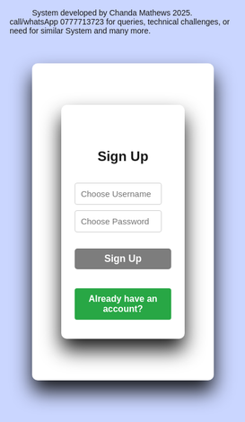
<!DOCTYPE html>
<html lang="en">
<head>
  <meta charset="UTF-8">
  <title>copps.com</title>
  <meta name="viewport" content="width=device-width, initial-scale=1">

  <!-- my css -->
  <link rel="stylesheet" href="https://cdnjs.cloudflare.com/ajax/libs/fontawesome/6.6.0/css/all.min.css"/>
<!-- signin/signup starts-->
<display class="infor">System developed by Chanda Mathews 2025. call/whatsApp 0777713723 for  queries, technical challenges, or need for similar System and many more.</div>
<section id="search">
    
  <style>
    

    *{
margin: 0;
padding: 0;
box-sizing: border-box;
font-family: "poppins",Sans-Serif;
}

html, body {
  height: 100%;
  width: 100%;
  background-color: #cad6ff;
  background: #c9d6ff;
}
.infor {
    margin-left: 40px;
    align-items: center;
}

.all{
width: 900px;
height: 600px;
align-items: center;
margin: 20px auto;
}
#signuppage{
background: #fff;
width: 80%;
padding: 1.5rem;
margin: 50px auto;
border-radius: 10px;
box-shadow: 0 20px 35px rgb(0,0,1,0.9);
}
#signinpage{
background: #fff;
width: 450px;
padding: 1.5rem;
margin: 50px auto;
border-radius: 10px;
box-shadow: 0 20px 35px rgb(0,0,1,0.9);
}
form {
margin: 0, 2rem;
}
.form-title{
font-size: 1.5rem;
font-weight: bold;
text-align: center;
padding: 1.3rem;
margin-bottom: 0.4rem;
}
input{
color: inherit;
width: 100%;
background-color: transparent;
border: none;
border-bottom: 1px solid #757575;
font-size: 15px;
}
.input-group{
padding: 1% 0;
position: relative;
}
.input-group:{
position: absolute;
color: black;
}
input:focus{
background-color: transparent;
outline: transparent;
border-bottom: 2px solid hst(327, 90%) ;
}
input:: placeholder{
color:transparent;
}
}
label{
color: 757575;
position: relative;
left: 1.2em;
top: -1.3em;
cursor: auto;
transition: 0.3s ease all;
}
input:focus-label,input:not(placeholder-shown) label{
top: -3em;
color: hsl(327,90%, 28%);
font-size: 15px;
}
.recover{
text-align: right;
font-size: 1rem;
margin-bottom: 1rem;
}
.recover a {
text-decoration: none;
color: rgb(125,125,125);
}
.recover a:hover{
color: blue;
text-decoration: underline;
}
.btn{
font-size: 1.1rem;
padding: 8px 0;
border-radius: 5px;
outline: none;
border: none;
width: 100%;
background: rgb(125,125,125,235);
color: white;
cursor: pointer;
transition: 0.85s;
}
.btn:hover{
background: #07001f;
}

.btn2 {
font-size: 1.1rem;
padding: 8px 0;
border-radius: 5px;
outline: none;
border: none;
width: 100%;
background: rgb(125,125,125,235);
color: white;
cursor: pointer;
transition: 0.85s;
}
.or{
font-size: 1.1rem;
margin-top: 0.5rem;
text-align: center;
}
.icons{
text-align: center;
}
.icon i {
color: rgb(125,125,235);
padding: 0.8rem 1.5rem;
border-radius: 10px;
font-size: 1.5rem;
cursor: pointer;
border: 2px solid #dfe9f5;
margin: 0 15px;
transition: 1s;
}
.icon i: hover{
background: #07001f;
font-size: 1.6rem;
border: 2px solid rgb(125125,235);
}
.links{
display: flex;
justify-content: soace-around;
padding: 0 4rem;
margin-top: 0.9rem;
font-weight: bold;
}
button{
color: rgb(125,125,235);
border: none;
font-size: 1rem;
font-weight: bold;
}
button:hover{
text-decoration: underline;
color: blue;
}
  </style>
</head>

<body>

<div id="signuppage">

<div class="card p-4" id="signupPage">
  <h1 class="form-title">Sign Up</h1>
  <div class="mb-3 position-relative">
    <input type="text" class="form-control" id="signupUsername" placeholder="Choose Username">
  </div>

  <div class="mb-3 position-relative">
    <input type="password" class="form-control" id="signupPassword" placeholder="Choose Password">
    <span class="toggle-password" onclick="togglePassword('signupPassword', this)"></span>
  </div>

  <button class="btn btn-success w-100" onclick="signup()">Sign Up</button>

  <div class="text-center mt-3">
    <button class="toggle-link" onclick="showLogin()">Already have an account?</button>
  </div>
</div>



<div class="card p-4" id="loginPage" style="display:none;">

  <h3 class="form-title">Login</h3>
  <div class="mb-3 position-relative">
    <input type="text" class="form-control" id="loginUsername" placeholder="Enter Username">
  </div>

  <div class="mb-3 position-relative">
    <input type="password" class="form-control" id="loginPassword" placeholder="Enter Password">
    <span class="toggle-password" onclick="togglePassword('loginPassword', this)">👁️</span>
  </div>

  <button class="btn btn-primary w-100" onclick="login()">Login</button>

  <div class="text-center mt-3">
    <button class="toggle-link" onclick="showSignup()">Don't have an account?</button>
  </div>
</div>

<div class="card p-4" id="shopPage" style="display:none;">
  <h4>Hello <span id="userDisplay"></span>!</h4>

  <div id="products" class="mt-3">
    



 
  <title>Order System</title>
  
  <style>
 
    .container {
      width: 100%;
      margin: 50px auto;
      padding: 20px;
      background-color: #fff;
      border-radius: 8px;
      box-shadow: 0 0 10px rgba(0, 0, 0, 0.1);
    }
    .inside h1,.inside h2, .inside h3 {
      text-align: center;
      color: blue;
      text-decoration: underline;
    }
    label {
      display: block;
      margin: 10px 0 5px;
    }
    input {
      width: 90%;
      padding: 10px;
      margin: 5px 0;
      border: 1px solid #ccc;
      border-radius: 4px;
    }
    button {
      width: 100%;
      padding: 10px;
      margin: 10px 0;
      background-color: #28a745;
      color: white;
      border: none;
      border-radius: 4px;
      cursor: pointer;
    }
    button:hover {
      background-color: #218838;
    }
    .clear-btn {
      background-color: #dc3545;
    }
    .clear-btn:hover {
      background-color: #c82333;
    }
    .history-container {
      display: none;
      width: 90%;
      margin: 50px auto;
      padding: 20px;
      background-color: #fff;
      border-radius: 8px;
      box-shadow: 0 0 10px rgba(0, 0, 0, 0.1);
    }
    ol {
      list-style-type: decimal;
      padding: 10px;
    }
    li {
      padding: 2px;
      border-bottom: 1px solid #ccc;
    }
    
    

  </style>
</head>
<body>
<!DOCTYPE html>
<html lang="en">
<head>
  <meta charset="UTF-8">
  <title>copps.com</title>
  <meta name="viewport" content="width=device-width, initial-scale=1">
  <link rel="stylesheet" href="https://cdnjs.cloudflare.com/ajax/libs/fontawesome/6.6.0/css/all.min.css"/>
  <style>
    * {
      margin: 0;
      padding: 0;
      box-sizing: border-box;
      font-family: "poppins", Sans-Serif;
    }
    html, body {
      height: 100%;
      width: 100%;
      background-color: #cad6ff;
    }
    .infor {
      margin-left: 40px;
    }
    .container {
      width: 100%;
      margin: 50px auto;
      padding: 20px;
      background-color: #fff;
      border-radius: 8px;
      box-shadow: 0 0 10px rgba(0, 0, 0, 0.1);
    }
    .inside h1, .inside h2, .inside h3 {
      text-align: center;
      color: blue;
      text-decoration: underline;
    }
    .history-container {
      display: none;
      width: 90%;
      margin: 50px auto;
      padding: 20px;
      background-color: #fff;
      border-radius: 8px;
      box-shadow: 0 0 10px rgba(0, 0, 0, 0.1);
    }
    ol { list-style-type: decimal; padding: 10px; }
    li { padding: 2px; border-bottom: 1px solid #ccc; }
  </style>
</head>
<body>

  
  <section class="inside">
    <div class="container">
      <h1>My Current Order</h1>
      <label for="productName">Product Name:</label>
      <input type="text" id="productName" placeholder="Enter product name" />

      <label for="quantity">Quantity (kg):</label>
      <input type="number" id="quantity" placeholder="Enter quantity in kg" />

      <label for="pricePerKg">Price per kg (k):</label>
      <input type="number" id="pricePerKg" placeholder="Enter price per kg" />

      <label for="totalAmount">Actual Price: k<span id="totalAmount">0.00</span></label>

      <button id="processOrder">Process Order</button>
      <button id="viewHistory">View Order History</button>
    </div>

    <div id="orderHistory" class="history-container">
      <h2>Order History</h2>
      <ol id="orderList"></ol>
      <h3>Total Sales Today: k<span id="dailySales">0.00</span></h3>
      <h3>Overall Total Sales: k<span id="totalSales">0.00</span></h3>
      <button id="clearHistory" class="clear-btn">Clear Order History</button>
    </div>
  </section>

  <script>
    document.addEventListener('DOMContentLoaded', function () {
      const productNameInput = document.getElementById('productName');
      const quantityInput = document.getElementById('quantity');
      const pricePerKgInput = document.getElementById('pricePerKg');
      const totalAmountDisplay = document.getElementById('totalAmount');
      const processOrderButton = document.getElementById('processOrder');
      const viewHistoryButton = document.getElementById('viewHistory');
      const clearHistoryButton = document.getElementById('clearHistory');
      const orderHistoryContainer = document.getElementById('orderHistory');
      const orderList = document.getElementById('orderList');
      const totalSalesDisplay = document.getElementById('totalSales');
      const dailySalesDisplay = document.getElementById('dailySales');

      function getTodayDate() {
        const now = new Date();
        return now.toISOString().split('T')[0];
      }

      function loadOrders() {
        const orders = JSON.parse(localStorage.getItem('orders')) || [];
        const today = getTodayDate();
        let totalSales = 0;
        let dailySales = 0;
        orderList.innerHTML = '';

        orders.forEach(order => {
          const li = document.createElement('li');
          li.textContent = `${order.productName} - ${order.quantity}kg @ k${order.pricePerKg}/kg - k${order.totalPrice.toFixed(2)} - ${order.date}`;
          orderList.appendChild(li);
          totalSales += order.totalPrice;
          if (order.date.startsWith(today)) {
            dailySales += order.totalPrice;
          }
        });

        totalSalesDisplay.textContent = totalSales.toFixed(2);
        dailySalesDisplay.textContent = dailySales.toFixed(2);
      }

      function updateTotalAmount() {
        const quantity = parseFloat(quantityInput.value);
        const pricePerKg = parseFloat(pricePerKgInput.value);
        const totalAmount = isNaN(quantity) || isNaN(pricePerKg) ? 0 : quantity * pricePerKg;
        totalAmountDisplay.textContent = totalAmount.toFixed(2);
      }

      processOrderButton.addEventListener('click', function () {
        const productName = productNameInput.value.trim();
        const quantity = parseFloat(quantityInput.value);
        const pricePerKg = parseFloat(pricePerKgInput.value);
        const totalPrice = isNaN(quantity) || isNaN(pricePerKg) ? 0 : quantity * pricePerKg;
        const date = new Date().toLocaleString();

        if (productName && quantity > 0 && pricePerKg > 0) {
          const order = { productName, quantity, pricePerKg, totalPrice, date };
          const orders = JSON.parse(localStorage.getItem('orders')) || [];
          orders.push(order);
          localStorage.setItem('orders', JSON.stringify(orders));
          alert('Order processed successfully!');
          loadOrders();
        } else {
          alert('Please enter valid product name, quantity and price.');
        }
      });

      viewHistoryButton.addEventListener('click', function () {
        orderHistoryContainer.style.display = 'block';
        loadOrders();
      });

      clearHistoryButton.addEventListener('click', function () {
        if (confirm('Are you sure you want to clear all order history?')) {
          localStorage.removeItem('orders');
          orderList.innerHTML = '';
          totalSalesDisplay.textContent = '0.00';
          dailySalesDisplay.textContent = '0.00';
        }
      });

      quantityInput.addEventListener('input', updateTotalAmount);
      pricePerKgInput.addEventListener('input', updateTotalAmount);
      updateTotalAmount();
    });
  </script>





<script>
  let cart = [];

  function signup() {
    const username = document.getElementById('signupUsername').value.trim();
    const password = document.getElementById('signupPassword').value.trim();

    if (username === '' || password === '') {
      alert('Please enter username and password.');
      return;
    }

    let users = JSON.parse(localStorage.getItem('users')) || [];

    if (users.some(user => user.username === username)) {
      alert('Username already exists.');
      return;
    }

    users.push({ username, password });
    localStorage.setItem('users', JSON.stringify(users));

    alert('Signup successful!');
    showLogin();
  }

  function login() {
    const username = document.getElementById('loginUsername').value.trim();
    const password = document.getElementById('loginPassword').value.trim();

    if (username === '' || password === '') {
      alert('Please enter username and password.');
      return;
    }

    const users = JSON.parse(localStorage.getItem('users')) || [];
    const user = users.find(u => u.username === username && u.password === password);

    if (!user) {
      alert('Incorrect username or password.');
      return;
    }

    localStorage.setItem('currentUser', username);
    document.getElementById('userDisplay').innerText = username;
    showShop();
  }

  function togglePassword(fieldId, btn) {
    const passwordField = document.getElementById(fieldId);

    if (passwordField.type === 'password') {
      passwordField.type = 'text';
      btn.textContent = '🙈';
    } else {
      passwordField.type = 'password';
      btn.textContent = '👁️';
    }
  }

  function showSignup() {
    document.getElementById('signupPage').style.display = 'block';
    document.getElementById('loginPage').style.display = 'none';
    document.getElementById('shopPage').style.display = 'none';
  }

  function showLogin() {
    document.getElementById('signupPage').style.display = 'none';
    document.getElementById('loginPage').style.display = 'block';
    document.getElementById('shopPage').style.display = 'none';
  }

  function showShop() {
    document.getElementById('signupPage').style.display = 'none';
    document.getElementById('loginPage').style.display = 'none';
    document.getElementById('shopPage').style.display = 'block';
  }

  
</script>

  


  <script>
    // script content
    function logout() {
      localStorage.removeItem('currentUser');
showLogin();
    }
  </script>
  <button class="btn btn-secondary" onclick="logout()">Logout</button>




</body>
</html>
